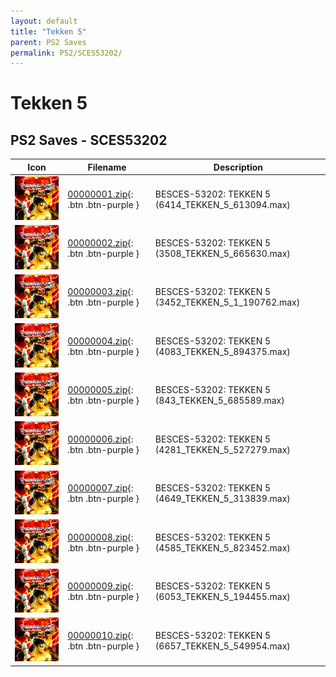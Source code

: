 ```yaml
---
layout: default
title: "Tekken 5"
parent: PS2 Saves
permalink: PS2/SCES53202/
---
```

# Tekken 5

## PS2 Saves - SCES53202

| Icon | Filename | Description |
|------|----------|-------------|
| ![Tekken 5](icon0.png) | [00000001.zip](00000001.zip){: .btn .btn-purple } | BESCES-53202: TEKKEN 5 (6414_TEKKEN_5_613094.max) |
| ![Tekken 5](icon0.png) | [00000002.zip](00000002.zip){: .btn .btn-purple } | BESCES-53202: TEKKEN 5 (3508_TEKKEN_5_665630.max) |
| ![Tekken 5](icon0.png) | [00000003.zip](00000003.zip){: .btn .btn-purple } | BESCES-53202: TEKKEN 5 (3452_TEKKEN_5_1_190762.max) |
| ![Tekken 5](icon0.png) | [00000004.zip](00000004.zip){: .btn .btn-purple } | BESCES-53202: TEKKEN 5 (4083_TEKKEN_5_894375.max) |
| ![Tekken 5](icon0.png) | [00000005.zip](00000005.zip){: .btn .btn-purple } | BESCES-53202: TEKKEN 5 (843_TEKKEN_5_685589.max) |
| ![Tekken 5](icon0.png) | [00000006.zip](00000006.zip){: .btn .btn-purple } | BESCES-53202: TEKKEN 5 (4281_TEKKEN_5_527279.max) |
| ![Tekken 5](icon0.png) | [00000007.zip](00000007.zip){: .btn .btn-purple } | BESCES-53202: TEKKEN 5 (4649_TEKKEN_5_313839.max) |
| ![Tekken 5](icon0.png) | [00000008.zip](00000008.zip){: .btn .btn-purple } | BESCES-53202: TEKKEN 5 (4585_TEKKEN_5_823452.max) |
| ![Tekken 5](icon0.png) | [00000009.zip](00000009.zip){: .btn .btn-purple } | BESCES-53202: TEKKEN 5 (6053_TEKKEN_5_194455.max) |
| ![Tekken 5](icon0.png) | [00000010.zip](00000010.zip){: .btn .btn-purple } | BESCES-53202: TEKKEN 5 (6657_TEKKEN_5_549954.max) |
